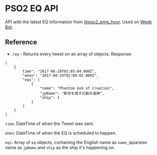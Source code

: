 # PSO2 EQ API

API with the latest EQ information from [@pso2_emg_hour](http://twitter.com/pso2_emg_hour). Used on [Weeb Bot](http://github.com/Kxze/WeebBot-v2).

## Reference

- `/eq` - Returns every tweet on an array of objects. Response:

```
[
    {
        time": "2017-08-29T01:05:04.000Z",
        "when": "2017-08-29T02:00:02.000Z",
        "eqs": [
            {
                "name": "Phantom God of Creation",
                "jpName": "新世を成す幻創の造神",
                "ship": 1
            }
        ]
    }
]
```

`time`: DateTime of when the Tweet was sent.

`when`: DateTime of when the EQ is scheduled to happen.

`eqs`: Array of `eq` objects, containing the English name as `name`, japanese name as `jpName` and `ship` as the ship it's happening on.